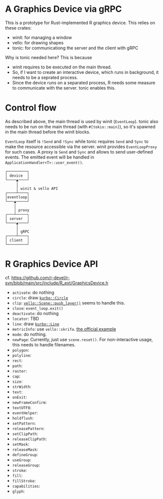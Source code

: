 A Graphics Device via gRPC
==========================

This is a prototype for Rust-implemented R graphics device. This relies on these crates:

* winit: for managing a window
* vello: for drawing shapes
* tonic: for communicationg the server and the client with gRPC

Why is tonic needed here? This is because

* winit requires to be executed on the main thread.
* So, if I want to create an interactive device, which runs in background, it
  needs to be a seprated process.
* Since the device runs on a separated process, R needs some measure to
  communicate with the server. tonic enables this.

# Control flow

As described above, the main thread is used by winit (`EventLoop`). tonic also
needs to be run on the main thread (with `#[tokio::main]`), so it's spawned in
the main thread before the winit blocks.

`EventLoop` itself is `!Send` and `!Sync` while tonic requires `Send` and `Sync`
to make the resource accessible via the server. winit provides `EventLoopProxy`
for such cases. A proxy is `Send` and `Sync` and allows to send user-defined
events. The emitted event will be handled in
`ApplicationHandler<T>::user_event()`.

```
┌─────────┐             
│ device  │             
└────▲────┘             
     │                  
     │ winit & vello API
┌────┴────┐             
│eventloop│             
└───▲─────┘             
    │                   
    │ proxy             
┌───┴─────┐             
│ server  │             
└────▲────┘             
     │                  
     │ gRPC             
┌────┴────┐             
│ client  │             
└─────────┘             
```

# R Graphics Device API

cf. <https://github.com/r-devel/r-svn/blob/main/src/include/R_ext/GraphicsDevice.h>

* `activate`: do nothing
* `circle`: draw [`kurbo::Circle`](https://docs.rs/kurbo/latest/kurbo/struct.Circle.html)
* `clip`: [`vello::Scene::push_layer()`](https://docs.rs/vello/latest/vello/struct.Scene.html#method.push_layer) seems to handle this.
* `close`: `event_loop.exit()`
* `deactivate`: do nothing
* `locator`: TBD
* `line`: draw [`kurbo::Line`](https://docs.rs/kurbo/latest/kurbo/struct.Line.html)
* `metricInfo`: use `vello::skrifa`. [the official example](https://github.com/linebender/vello/blob/7647a14838a9bfe86c6f93abe62c8a7c2e6a7115/examples/scenes/src/simple_text.rs#L8)
* `mode`: do nothing.
* `newPage`: Currently, just use `scene.reset()`. For non-interactive usage, this needs to handle filenames.
* `polygon`:
* `polyline`:
* `rect`:
* `path`:
* `raster`:
* `cap`:
* `size`:
* `strWidth`:
* `text`:
* `onExit`:
* `newFrameConfirm`:
* `textUTF8`:
* `eventHelper`:
* `holdflush`:
* `setPattern`:
* `releasePattern`:
* `setClipPath`:
* `releaseClipPath`:
* `setMask`:
* `releaseMask`:
* `defineGroup`:
* `useGroup`:
* `releaseGroup`:
* `stroke`:
* `fill`:
* `fillStroke`:
* `capabilities`:
* `glyph`:
